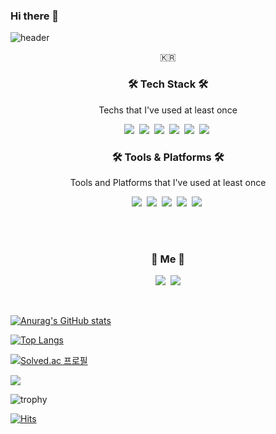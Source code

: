 ### Hi there 👋

<!--
**naekang/naekang** is a ✨ _special_ ✨ repository because its `README.md` (this file) appears on your GitHub profile.

Here are some ideas to get you started:

- 🔭 I’m currently working on ...
- 🌱 I’m currently learning ...
- 👯 I’m looking to collaborate on ...
- 🤔 I’m looking for help with ...
- 💬 Ask me about ...
- 📫 How to reach me: ...
- 😄 Pronouns: ...
- ⚡ Fun fact: ...
-->


![header](https://capsule-render.vercel.app/api?type=waving&color=auto&height=100&section=header&text=JinhoKim&fontSize=50&animation=fadeIn&fontColor=ffffff)

<p align="center">🇰🇷</p>

<h3 align="center">🛠 Tech Stack 🛠</h3>

<p align="center"> Techs that I've used at least once </p>

<p align="center">
  <img src="https://img.shields.io/badge/Python-3776AB?style=flat-square&logo=Python&logoColor=white"/></a>&nbsp 
  <img src="https://img.shields.io/badge/Javascript-ffb13b?style=flat-square&logo=javascript&logoColor=white"/></a>&nbsp 
  <img src="https://img.shields.io/badge/Java-007396?style=flat-square&logo=Java&logoColor=white"/></a>&nbsp 
  <img src="https://img.shields.io/badge/Spring-6DB33F?style=flat-square&logo=Spring&logoColor=white"/></a>&nbsp
  <img src="https://img.shields.io/badge/SpringBoot-6DB33F?style=flat-square&logo=SpringBoot&logoColor=white"/></a>&nbsp
  <img src="https://img.shields.io/badge/MySQL-4479A1?style=flat-square&logo=MySQL&logoColor=white"/></a>&nbsp
</p>

<h3 align="center">🛠 Tools & Platforms 🛠</h3>


<p align="center"> Tools and Platforms that I've used at least once </p>

<p align="center">
  <img src="https://img.shields.io/badge/Docker-2496ED?style=flat-square&logo=Docker&logoColor=white"/></a>&nbsp 
  <img src="https://img.shields.io/badge/Firebase-FFCA28?style=flat-square&logo=Firebase&logoColor=white"/></a>&nbsp 
  <img src="https://img.shields.io/badge/Git-F05032?style=flat-square&logo=Git&logoColor=white"/></a>&nbsp
  <img src="https://img.shields.io/badge/Adobe Premiere Pro-9999FF?style=flat-square&logo=Adobe Premiere Pro&logoColor=white"/></a>&nbsp
  <img src="https://img.shields.io/badge/Adobe Photoshop-31A8FF?style=flat-square&logo=Adobe Photoshop&logoColor=white"/></a>&nbsp
</p>

<br><br>
<h3 align="center">🍒 Me 🍒</h3>
<p align="center">
  <a href="https://naekang.tistory.com/"><img src="https://img.shields.io/badge/Tech%20Blog-11B48A?style=flat-square&logo=Vimeo&logoColor=white&link=https://velog.io/@woo0_hooo"/></a>&nbsp
  <a href="mailto:rlawlsgh6306@gmail.com"><img src="https://img.shields.io/badge/Gmail-d14836?style=flat-square&logo=Gmail&logoColor=white&link=viliketh1s98@naver.com"/></a>
</p>


<br>

[![Anurag's GitHub stats](https://github-readme-stats.vercel.app/api?username=naekang&theme=dracula&show_icons=true)](https://github.com/anuraghazra/github-readme-stats)

[![Top Langs](https://github-readme-stats.vercel.app/api/top-langs/?username=naekang&layout=compact)](https://github.com/naekang/github-readme-stats)


[![Solved.ac
프로필](http://mazassumnida.wtf/api/v2/generate_badge?boj=rlawlsgh6306)](https://solved.ac/rlawlsgh6306)

<a href="https://opgc.me/#/users/naekang" target="_blank"><img src="https://api.opgc.me/githubs/users/naekang/tag/?theme=basic" /></a>

![trophy](https://github-profile-trophy.vercel.app/?username=naekang)

[![Hits](https://hits.seeyoufarm.com/api/count/incr/badge.svg?url=https%3A%2F%2Fgithub.com%2Fnaekang%2Falgorithm&count_bg=%23DC6EE3&title_bg=%23555555&icon=&icon_color=%23E7E7E7&title=hits&edge_flat=false)](https://hits.seeyoufarm.com)
